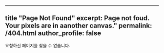 ------
title "Page Not Found"
excerpt: Page not foud. Your pixels are in aanother canvas."
permalink: /404.html
author_profile: false
---

요청하신 페이지를 찾을 수 없습니다.
